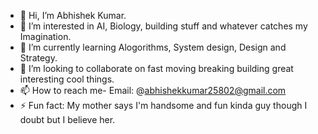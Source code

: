 - 👋 Hi, I’m Abhishek Kumar.
- 👀 I’m interested in AI, Biology, building stuff and whatever catches my Imagination.
- 🌱 I’m currently learning Alogorithms, System design, Design and Strategy.
- 💞️ I’m looking to collaborate on fast moving breaking building great interesting cool things.
- 📫 How to reach me- Email: @abhishekkumar25802@gmail.com
- ⚡ Fun fact: My mother says I'm handsome and fun kinda guy though I doubt but I believe her.

<!---
Abhishek222747/Abhishek222747 is a ✨ special ✨ repository because its `README.md` (this file) appears on your GitHub profile.
You can click the Preview link to take a look at your changes.
--->
